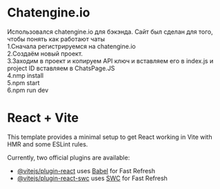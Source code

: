 # Chatengine.io
Использовался chatengine.io для бэкэнда. Сайт был сделан для того, чтобы понять как работают чаты\
1.Сначала регистрируемся на chatengine.io\
2.Создаём новый проект.\
3.Заходим в проект и копируем API ключ и вставляем его в index.js и project ID вставляем в ChatsPage.JS\
4.nmp install\
5.npm start\
6.npm run dev



# React + Vite

This template provides a minimal setup to get React working in Vite with HMR and some ESLint rules.

Currently, two official plugins are available:

- [@vitejs/plugin-react](https://github.com/vitejs/vite-plugin-react/blob/main/packages/plugin-react/README.md) uses [Babel](https://babeljs.io/) for Fast Refresh
- [@vitejs/plugin-react-swc](https://github.com/vitejs/vite-plugin-react-swc) uses [SWC](https://swc.rs/) for Fast Refresh

